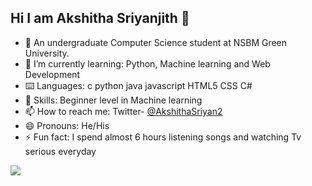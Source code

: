   ## Hi I am Akshitha Sriyanjith 👋



- 🏫 An undergraduate Computer Science student at NSBM Green University.
- 🌱 I’m currently learning: Python, Machine learning and Web Development 
- ⌨️ Languages: c python java javascript HTML5 CSS C#
- 🤖 Skills: Beginner level in  Machine learning
- 📫 How to reach me: Twitter- <a href="https://twitter.com/AkshithaSriyan2">@AkshithaSriyan2 </a>
- 😄 Pronouns: He/His
- ⚡ Fun fact: I spend almost 6 hours listening songs and watching Tv serious everyday


 <img src="https://github-readme-stats.vercel.app/api?username=Akshisriyan&&show_icons=true&title_color=ffffff&icon_color=bb2acf&text_color=daf7dc&bg_color=151515">
